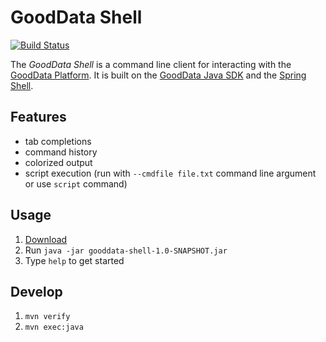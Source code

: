 # GoodData Shell

[![Build Status](https://travis-ci.org/martiner/gooddata-shell.png?branch=master)](https://travis-ci.org/martiner/gooddata-shell)

The *GoodData Shell* is a command line client for interacting with the [GoodData Platform](http://www.gooddata.com/).
It is built on the [GoodData Java SDK](https://github.com/martiner/gooddata-java) and the [Spring Shell](http://docs.spring.io/spring-shell/docs/current/reference/html/).


## Features

* tab completions
* command history
* colorized output
* script execution (run with `--cmdfile file.txt` command line argument or use `script` command)

## Usage

1. [Download](https://github.com/martiner/gooddata-shell/releases)
2. Run `java -jar gooddata-shell-1.0-SNAPSHOT.jar`
3. Type `help` to get started

## Develop

1. `mvn verify`
2. `mvn exec:java`
